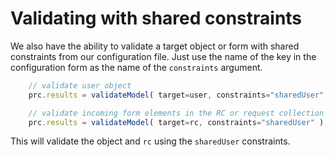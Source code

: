 # Validating with shared constraints

We also have the ability to validate a target object or form with shared constraints from our configuration file. Just use the name of the key in the configuration form as the name of the `constraints` argument.

```javascript
    // validate user object
    prc.results = validateModel( target=user, constraints="sharedUser" );

    // validate incoming form elements in the RC or request collection
    prc.results = validateModel( target=rc, constraints="sharedUser" );
```

This will validate the object and `rc` using the `sharedUser` constraints.

